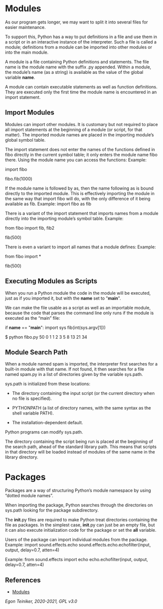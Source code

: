 # Modules

As our program gets longer, we may want to split it into several files for easier maintenance.

To support this, Python has a way to put definitions in a file and use them in a script or 
in an interactive instance of the interpreter. 
Such a file is called a module; definitions from a module can be imported into other modules 
or into the main module.

A module is a file containing Python definitions and statements.
The file name is the module name with the suffix .py appended.
Within a module, the module’s name (as a string) is available as the value of the global variable __name__. 

A module can contain executable statements as well as function definitions.
They are executed only the first time the module name is encountered in an import statement.

## Import Modules

Modules can import other modules.
It is customary but not required to place all import statements at the beginning of a module (or script, for that matter). 
The imported module names are placed in the importing module’s global symbol table.

The import statement does not enter the names of the functions defined in fibo directly in the current 
symbol table; it only enters the module name fibo there. Using the module name you can access the functions:
Example: 

import fibo

fibo.fib(1000)


If the module name is followed by as, then the name following as is bound directly to the imported module.
This is effectively importing the module in the same way that import fibo will do, 
with the only difference of it being available as fib.
Example:
import fibo as fib


There is a variant of the import statement that imports names from a module directly into the importing 
module’s symbol table.
Example: 

from fibo import fib, fib2

fib(500)


There is even a variant to import all names that a module defines:
Example:

from fibo import *

fib(500)


## Executing Modules as Scripts

When you run a Python module the code in the module will be executed, just as if you imported it, 
but with the __name__ set to "__main__".

We can make the file usable as a script as well as an importable module, because the code that parses 
the command line only runs if the module is executed as the “main” file:

if __name__ == "__main__":
    import sys
    fib(int(sys.argv[1]))

$ python fibo.py 50
0 1 1 2 3 5 8 13 21 34    

## Module Search Path
When a module named spam is imported, the interpreter first searches for a built-in module with that name. If not found, it then searches for a file named spam.py in a list of directories given by the variable sys.path. 

sys.path is initialized from these locations:

* The directory containing the input script (or the current directory when no file is specified).

* PYTHONPATH (a list of directory names, with the same syntax as the shell variable PATH).

* The installation-dependent default.

Python programs can modify sys.path.

The directory containing the script being run is placed at the beginning of the search path, ahead of the standard library path. 
This means that scripts in that directory will be loaded instead of modules of the same name in the library directory. 


# Packages

Packages are a way of structuring Python’s module namespace by using “dotted module names”. 

When importing the package, Python searches through the directories on sys.path looking for the package subdirectory.

The __init__.py files are required to make Python treat directories containing the file as packages.
In the simplest case, __init__.py can just be an empty file, but it can also execute initialization code for the package or set the __all__ variable.

Users of the package can import individual modules from the package.
Example: 
import sound.effects.echo
sound.effects.echo.echofilter(input, output, delay=0.7, atten=4)

Example:
from sound.effects import echo
echo.echofilter(input, output, delay=0.7, atten=4)



## References
* [Modules](https://docs.python.org/3/tutorial/modules.html)

*Egon Teiniker, 2020-2021, GPL v3.0*